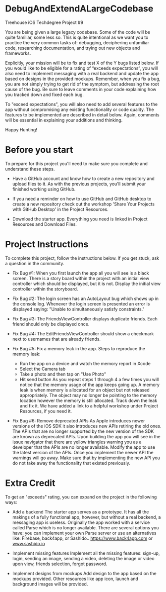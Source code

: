 # DebugAndExtendALargeCodebase

Treehouse iOS Techdegree Project #9

You are being given a large legacy codebase. Some of the code will be quite familiar, some less so. This is quite intentional as we want you to practice the very common tasks of: debugging, deciphering unfamiliar code, researching documentation, and trying out new objects and frameworks.

Explicitly, your mission will be to fix and test X of the Y bugs listed below. If you would like to be eligible for a rating of “exceeds expectations”, you will also need to implement messaging with a real backend and update the app based on designs in the provided mockups. Remember, when you fix a bug, you are not simply trying to get rid of the symptom, but addressing the root cause of the bug. Be sure to leave comments in your code explaining how you tracked down and fixed each bug.

To "exceed expectations", you will also need to add several features to the app without compromising any existing functionality or code quality. The features to be implemented are described in detail below. Again, comments will be essential in explaining your additions and thinking.

Happy Hunting!

# Before you start

To prepare for this project you'll need to make sure you complete and understand these steps.

- Have a GitHub account and know how to create a new repository and upload files to it. As with the previous projects, you'll submit your finished working using GitHub.

- If you need a reminder on how to use GitHub and GitHub desktop to create a new repository check out the workshop 'Share Your Projects wIth GitHub Desktop' in the Project Resources.

- Download the starter app. Everything you need is linked in Project Resources and Download Files.

# Project Instructions

To complete this project, follow the instructions below. If you get stuck, ask a question in the community.

- Fix Bug #1:
When you first launch the app all you will see is a black screen. There is a story board within the project with an initial view controller which should be displayed, but it is not. Display the initial view controller within the storyboard.

- Fix Bug #2:
The login screen has an AutoLayout bug which shows up in the console log. Whenever the login screen is presented an error is displayed saying: "Unable to simultaneously satisfy constraints."

- Fix Bug #3:
The FriendsViewController displays duplicate friends. Each friend should only be displayed once.

- Fix Bug #4:
The EditFriendsViewController should show a checkmark next to usernames that are already friends.

- Fix Bug #5: Fix a memory leak in the app. Steps to reproduce the memory leak:
  - Run the app on a device and watch the memory report in Xcode
  - Select the Camera tab
  - Take a photo and then tap on "Use Photo"
  - Hit send button As you repeat steps 1 through 4 a few times you will notice that the memory usage of the app keeps going up. A memory leak is when memory is allocated for an object but not released appropriately. The object may no longer be pointing to the memory location however the memory is still allocated. Track down the leak and fix it. We have added a link to a helpful workshop under Project Resources, if you need it.

- Fix Bug #6: Remove deprecated APIs
As Apple introduces newer versions of the iOS SDK it also introduces new APIs retiring the old ones. The APIs that are no longer supported by the new version of the SDK are known as deprecated APIs. Upon building the app you will see in the issue navigator that there are yellow triangles warning you as a developer that the APIs are no longer available. Modify the app to use the latest version of the APIs. Once you implement the newer API the warnings will go away. Make sure that by implementing the new API you do not take away the functionality that existed previously.

# Extra Credit

To get an "exceeds" rating, you can expand on the project in the following ways:

- Add a backend
The starter app serves as a prototype. It has all the makings of a fully functional app, however, but without a real backend, a messaging app is useless. Originally the app worked with a service called Parse which is no longer available. There are several options you have: you can implement your own Parse server or use an alternatives like: Firebase, back4app, or Sashido.. https://www.back4app.com or www.sashido.io

- Implement missing features
Implement all the missing features: sign-up, login, sending an image, sending a video, deleting the image or video upon view, friends selection, forgot password.

- Implement designs from mockups
Add design to the app based on the mockups provided. Other resources like app icon, launch and background images will be provided.
